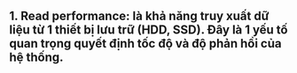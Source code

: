 ## 1. Read performance: là khả năng truy xuất dữ liệu từ 1 thiết bị lưu trữ (HDD, SSD). Đây là 1 yếu tố quan trọng quyết định tốc độ và độ phản hồi của hệ thống. 

